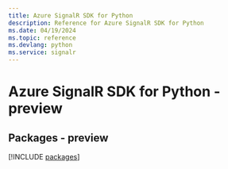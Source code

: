 ```yaml
---
title: Azure SignalR SDK for Python
description: Reference for Azure SignalR SDK for Python
ms.date: 04/19/2024
ms.topic: reference
ms.devlang: python
ms.service: signalr
---
```

# Azure SignalR SDK for Python - preview
## Packages - preview
[!INCLUDE [packages](signalr-index.md)]